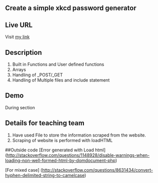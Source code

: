 ## Create a simple xkcd password generator

## Live URL

Visit [my link](http://p2.kanch.me)

## Description
1. Built in Functions and User defined functions
2. Arrays
3. Handling of _POST/_GET
4. Handling of Multiple files and include statement

## Demo

 During section

## Details for teaching team
 1. Have used File to store the information scraped from the website.
 2. Scraping of website is performed with loadHTML

##Outside code
[Error generated with Load html]
(http://stackoverflow.com/questions/1148928/disable-warnings-when-loading-non-well-formed-html-by-domdocument-php)

[For mixed case]
(http://stackoverflow.com/questions/8631434/convert-hyphen-delimited-string-to-camelcase)

